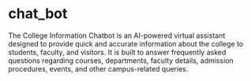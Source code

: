 # chat_bot
The College Information Chatbot is an AI-powered virtual assistant designed to provide quick and accurate information about the college to students, faculty, and visitors. It is built to answer frequently asked questions regarding courses, departments, faculty details, admission procedures, events, and other campus-related queries.
